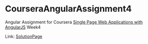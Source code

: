 # CourseraAngularAssignment4
Angular Assignment for Coursera <a href='https://www.coursera.org/learn/single-page-web-apps-with-angularjs/home/welcome'>Single Page Web Applications with AngularJS</a> Week4

Link: <a href='https://sanjeevdandin97.github.io/CourseraAngularAssignment4/'>SolutionPage</a>